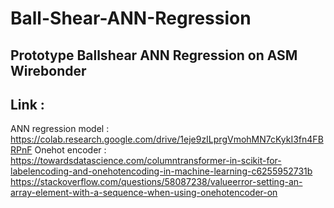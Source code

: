 # Ball-Shear-ANN-Regression
## Prototype Ballshear ANN Regression on ASM Wirebonder
## Link :<br/>
ANN regression model :<br/> 
https://colab.research.google.com/drive/1eje9zILprgVmohMN7cKykI3fn4FBRPnF
Onehot encoder :<br/>
https://towardsdatascience.com/columntransformer-in-scikit-for-labelencoding-and-onehotencoding-in-machine-learning-c6255952731b <br/>
https://stackoverflow.com/questions/58087238/valueerror-setting-an-array-element-with-a-sequence-when-using-onehotencoder-on
